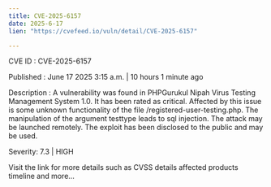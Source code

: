 ```yaml
---
title: CVE-2025-6157
date: 2025-6-17
lien: "https://cvefeed.io/vuln/detail/CVE-2025-6157"

---
```


CVE ID : CVE-2025-6157

Published :  June 17
2025
3:15 a.m. | 10 hours
1 minute ago

Description : A vulnerability was found in PHPGurukul Nipah Virus Testing Management System 1.0. It has been rated as critical. Affected by this issue is some unknown functionality of the file /registered-user-testing.php. The manipulation of the argument testtype leads to sql injection. The attack may be launched remotely. The exploit has been disclosed to the public and may be used.

Severity: 7.3 | HIGH

Visit the link for more details
such as CVSS details
affected products
timeline
and more...
